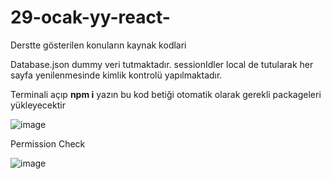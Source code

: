 # 29-ocak-yy-react-
Derstte gösterilen konuların kaynak kodlari

<p>Database.json dummy veri tutmaktadır. sessionIdler local de tutularak her sayfa yenilenmesinde kimlik kontrolü yapılmaktadır.</p>
<p>Terminali açıp <b>npm i</b> yazın bu kod betiği otomatik olarak gerekli packageleri yükleyecektir</p>

![image](https://github.com/AysKrimn/29-ocak-yy-react-/assets/83617943/652b9c05-c881-4116-b598-b58347a6fa8e)

<p>Permission Check</p>

![image](https://github.com/AysKrimn/29-ocak-yy-react-/assets/83617943/935a7d05-7ffa-4520-b159-89de3bc6a183)
